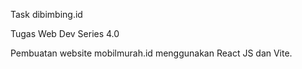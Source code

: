 Task dibimbing.id

Tugas Web Dev Series 4.0

Pembuatan website mobilmurah.id menggunakan React JS dan Vite.
